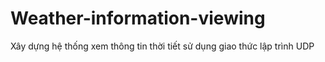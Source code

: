 # Weather-information-viewing
Xây dựng hệ thống xem thông tin thời tiết sử dụng giao thức lập trình UDP
